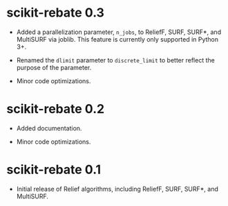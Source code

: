 # scikit-rebate 0.3

* Added a parallelization parameter, `n_jobs`, to ReliefF, SURF, SURF*, and MultiSURF via joblib. This feature is currently only supported in Python 3+.

* Renamed the `dlimit` parameter to `discrete_limit` to better reflect the purpose of the parameter.

* Minor code optimizations.

# scikit-rebate 0.2

* Added documentation.

* Minor code optimizations.

# scikit-rebate 0.1

* Initial release of Relief algorithms, including ReliefF, SURF, SURF*, and MultiSURF.
